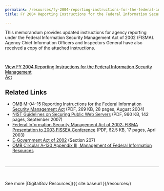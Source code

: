 ```yaml
---
permalink: /resources/fy-2004-reporting-instructions-for-the-federal-information-security-management-act/
title: FY 2004 Reporting Instructions for the Federal Information Security Management Act

---
```


This memorandum provides updated instructions for agency reporting under the Federal Information Security Management Act of 2002 (FISMA). Agency Chief Information Officers and Inspectors General have also received a copy of the attached instructions.

&nbsp;

<a class="button" style="color: #000000" href="https://www.whitehouse.gov/sites/whitehouse.gov/files/omb/memoranda/2004/m04-25.pdf">View FY 2004 Reporting Instructions for the Federal Information Security Management<br /> Act</a>

## Related Links

  * [OMB M-04-15 Reporting Instructions for the Federal Information Security Management Act](https://www.whitehouse.gov/sites/whitehouse.gov/files/omb/memoranda/2004/m04-25.pdf) (PDF, 269 KB, 28 pages, August 2004)
  * [NIST Guidelines on Securing Public Web Servers](http://csrc.nist.gov/publications/nistpubs/800-44-ver2/SP800-44v2.pdf) (PDF, 960 KB, 142 pages, September 2007)
  * [Federal Information Security Management Act of 2002: FISMA Presentation to 2003 FISSEA Conference](http://csrc.nist.gov/organizations/fissea/2003-conference/presentations/fissea-FISMA-030603.pdf) (PDF, 62.5 KB, 17 pages, April 2003)
  * [E-Government Act of 2002](http://www.archives.gov/about/laws/egov-act-section-207.html) (Section 207)
  * [OMB Circular A-130 Appendix III, Management of Federal Information Resources](https://obamawhitehouse.archives.gov/omb/circulars_a130_a130appendix_iii)

&nbsp;

* * *

&nbsp;

See more [DigitalGov Resources]({{ site.baseurl }}/resources/)